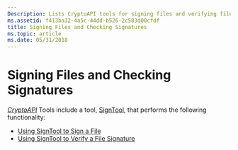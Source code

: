 ```yaml
---
Description: Lists CryptoAPI tools for signing files and verifying file signatures.
ms.assetid: f413ba32-4a5c-44dd-b526-2c583d00cfdf
title: Signing Files and Checking Signatures
ms.topic: article
ms.date: 05/31/2018
---
```


# Signing Files and Checking Signatures

[*CryptoAPI*](https://msdn.microsoft.com/library/ms721572(v=VS.85).aspx) Tools include a tool, [SignTool](signtool.md), that performs the following functionality:

-   [Using SignTool to Sign a File](using-signtool-to-sign-a-file.md)
-   [Using SignTool to Verify a File Signature](using-signtool-to-verify-a-file-signature.md)

 

 



